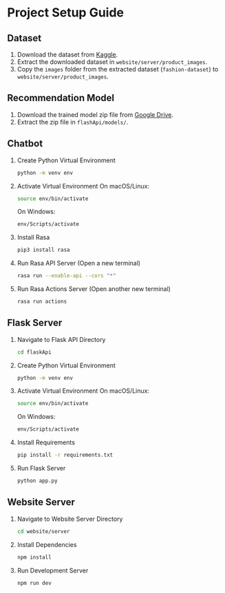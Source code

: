 # Project Setup Guide

## Dataset

1. Download the dataset from [Kaggle](https://www.kaggle.com/datasets/paramaggarwal/fashion-product-images-dataset).
2. Extract the downloaded dataset in `website/server/product_images`.
3. Copy the `images` folder from the extracted dataset (`fashion-dataset`) to `website/server/product_images`.

## Recommendation Model

1. Download the trained model zip file from [Google Drive](https://drive.google.com/file/d/1AA73j9EM7TCJn579Zy86rFjyM8z72A_7/view?usp=sharing).
2. Extract the zip file in `flashApi/models/`.

## Chatbot

1. Create Python Virtual Environment

   ```bash
   python -m venv env
   ```

2. Activate Virtual Environment
   On macOS/Linux:

   ```bash
   source env/bin/activate
   ```

   On Windows:

   ```bash
   env/Scripts/activate
   ```

3. Install Rasa

   ```bash
   pip3 install rasa
   ```

4. Run Rasa API Server (Open a new terminal)

   ```bash
   rasa run --enable-api --cors "*"
   ```

5. Run Rasa Actions Server (Open another new terminal)
   ```bash
   rasa run actions
   ```

## Flask Server

1. Navigate to Flask API Directory

   ```bash
   cd flaskApi
   ```

2. Create Python Virtual Environment

   ```bash
   python -m venv env
   ```

3. Activate Virtual Environment
   On macOS/Linux:

   ```bash
   source env/bin/activate
   ```

   On Windows:

   ```bash
   env/Scripts/activate
   ```

4. Install Requirements

   ```bash
   pip install -r requirements.txt
   ```

5. Run Flask Server
   ```bash
   python app.py
   ```

## Website Server

1. Navigate to Website Server Directory

   ```bash
   cd website/server
   ```

2. Install Dependencies

   ```bash
   npm install
   ```

3. Run Development Server
   ```bash
   npm run dev
   ```
